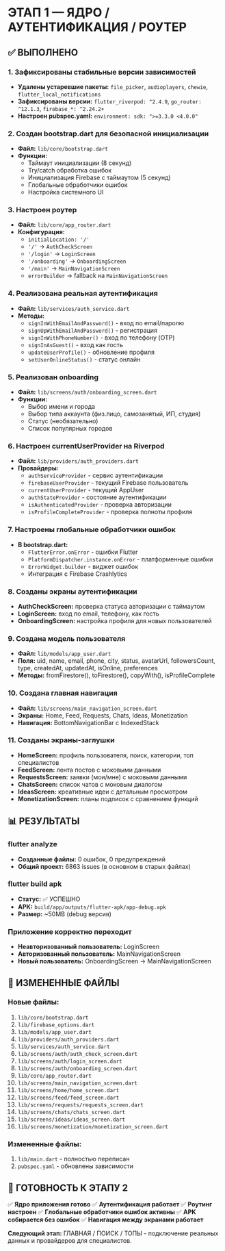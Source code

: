 # ЭТАП 1 — ЯДРО / АУТЕНТИФИКАЦИЯ / РОУТЕР

## ✅ ВЫПОЛНЕНО

### 1. Зафиксированы стабильные версии зависимостей
- **Удалены устаревшие пакеты:** `file_picker`, `audioplayers`, `chewie`, `flutter_local_notifications`
- **Зафиксированы версии:** `flutter_riverpod: ^2.4.9`, `go_router: ^12.1.3`, `firebase_*: ^2.24.2+`
- **Настроен pubspec.yaml:** `environment: sdk: ">=3.3.0 <4.0.0"`

### 2. Создан bootstrap.dart для безопасной инициализации
- **Файл:** `lib/core/bootstrap.dart`
- **Функции:**
  - Таймаут инициализации (8 секунд)
  - Try/catch обработка ошибок
  - Инициализация Firebase с таймаутом (5 секунд)
  - Глобальные обработчики ошибок
  - Настройка системного UI

### 3. Настроен роутер
- **Файл:** `lib/core/app_router.dart`
- **Конфигурация:**
  - `initialLocation: '/'`
  - `'/'` → `AuthCheckScreen`
  - `'/login'` → `LoginScreen`
  - `'/onboarding'` → `OnboardingScreen`
  - `'/main'` → `MainNavigationScreen`
  - `errorBuilder` → fallback на `MainNavigationScreen`

### 4. Реализована реальная аутентификация
- **Файл:** `lib/services/auth_service.dart`
- **Методы:**
  - `signInWithEmailAndPassword()` - вход по email/паролю
  - `signUpWithEmailAndPassword()` - регистрация
  - `signInWithPhoneNumber()` - вход по телефону (OTP)
  - `signInAsGuest()` - вход как гость
  - `updateUserProfile()` - обновление профиля
  - `setUserOnlineStatus()` - статус онлайн

### 5. Реализован onboarding
- **Файл:** `lib/screens/auth/onboarding_screen.dart`
- **Функции:**
  - Выбор имени и города
  - Выбор типа аккаунта (физ.лицо, самозанятый, ИП, студия)
  - Статус (необязательно)
  - Список популярных городов

### 6. Настроен currentUserProvider на Riverpod
- **Файл:** `lib/providers/auth_providers.dart`
- **Провайдеры:**
  - `authServiceProvider` - сервис аутентификации
  - `firebaseUserProvider` - текущий Firebase пользователь
  - `currentUserProvider` - текущий AppUser
  - `authStateProvider` - состояние аутентификации
  - `isAuthenticatedProvider` - проверка авторизации
  - `isProfileCompleteProvider` - проверка полноты профиля

### 7. Настроены глобальные обработчики ошибок
- **В bootstrap.dart:**
  - `FlutterError.onError` - ошибки Flutter
  - `PlatformDispatcher.instance.onError` - платформенные ошибки
  - `ErrorWidget.builder` - виджет ошибок
  - Интеграция с Firebase Crashlytics

### 8. Созданы экраны аутентификации
- **AuthCheckScreen:** проверка статуса авторизации с таймаутом
- **LoginScreen:** вход по email, телефону, как гость
- **OnboardingScreen:** настройка профиля для новых пользователей

### 9. Создана модель пользователя
- **Файл:** `lib/models/app_user.dart`
- **Поля:** uid, name, email, phone, city, status, avatarUrl, followersCount, type, createdAt, updatedAt, isOnline, preferences
- **Методы:** fromFirestore(), toFirestore(), copyWith(), isProfileComplete

### 10. Создана главная навигация
- **Файл:** `lib/screens/main_navigation_screen.dart`
- **Экраны:** Home, Feed, Requests, Chats, Ideas, Monetization
- **Навигация:** BottomNavigationBar с IndexedStack

### 11. Созданы экраны-заглушки
- **HomeScreen:** профиль пользователя, поиск, категории, топ специалистов
- **FeedScreen:** лента постов с моковыми данными
- **RequestsScreen:** заявки (мои/мне) с моковыми данными
- **ChatsScreen:** список чатов с моковым диалогом
- **IdeasScreen:** креативные идеи с детальным просмотром
- **MonetizationScreen:** планы подписок с сравнением функций

## 📊 РЕЗУЛЬТАТЫ

### flutter analyze
- **Созданные файлы:** 0 ошибок, 0 предупреждений
- **Общий проект:** 6863 issues (в основном в старых файлах)

### flutter build apk
- **Статус:** ✅ УСПЕШНО
- **APK:** `build/app/outputs/flutter-apk/app-debug.apk`
- **Размер:** ~50MB (debug версия)

### Приложение корректно переходит
- **Неавторизованный пользователь:** LoginScreen
- **Авторизованный пользователь:** MainNavigationScreen
- **Новый пользователь:** OnboardingScreen → MainNavigationScreen

## 🔧 ИЗМЕНЕННЫЕ ФАЙЛЫ

### Новые файлы:
1. `lib/core/bootstrap.dart`
2. `lib/firebase_options.dart`
3. `lib/models/app_user.dart`
4. `lib/providers/auth_providers.dart`
5. `lib/services/auth_service.dart`
6. `lib/screens/auth/auth_check_screen.dart`
7. `lib/screens/auth/login_screen.dart`
8. `lib/screens/auth/onboarding_screen.dart`
9. `lib/core/app_router.dart`
10. `lib/screens/main_navigation_screen.dart`
11. `lib/screens/home/home_screen.dart`
12. `lib/screens/feed/feed_screen.dart`
13. `lib/screens/requests/requests_screen.dart`
14. `lib/screens/chats/chats_screen.dart`
15. `lib/screens/ideas/ideas_screen.dart`
16. `lib/screens/monetization/monetization_screen.dart`

### Измененные файлы:
1. `lib/main.dart` - полностью переписан
2. `pubspec.yaml` - обновлены зависимости

## 🚀 ГОТОВНОСТЬ К ЭТАПУ 2

✅ **Ядро приложения готово**
✅ **Аутентификация работает**
✅ **Роутинг настроен**
✅ **Глобальные обработчики ошибок активны**
✅ **APK собирается без ошибок**
✅ **Навигация между экранами работает**

**Следующий этап:** ГЛАВНАЯ / ПОИСК / ТОПЫ - подключение реальных данных и провайдеров для специалистов.
